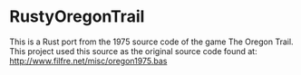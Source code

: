 # RustyOregonTrail

This is a Rust port from the 1975 source code of the game The Oregon Trail. This project used this source as the original source code found at: http://www.filfre.net/misc/oregon1975.bas
